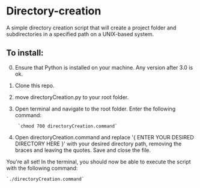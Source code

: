 # Directory-creation

A simple directory creation script that will create a project folder and subdirectories in a specified path on a UNIX-based system.

  

## To install:

0. Ensure that Python is installed on your machine. Any version after 3.0 is ok.

1. Clone this repo.

2. move directoryCreation.py to your root folder.

3. Open terminal and navigate to the root folder. Enter the following command:

		`chmod 700 directoryCreation.command`

4. Open directoryCreation.command and replace '{ ENTER YOUR DESIRED DIRECTORY HERE }' with your desired directory path, removing the braces and leaving the quotes. Save and close the file.

You're all set! In the terminal, you should now be able to execute the script with the following command:

	`./directoryCreation.command`